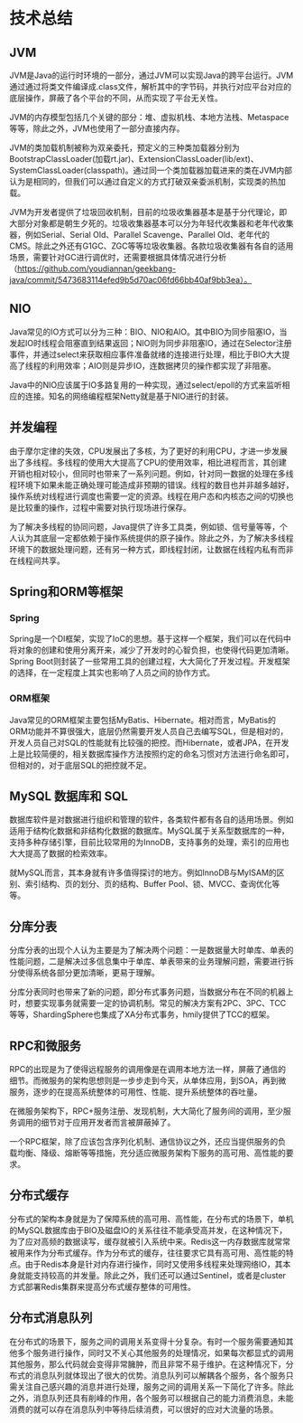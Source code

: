 # 技术总结

## JVM

JVM是Java的运行时环境的一部分，通过JVM可以实现Java的跨平台运行。JVM通过通过将类文件编译成.class文件，解析其中的字节码，并执行对应平台对应的底层操作，屏蔽了各个平台的不同，从而实现了平台无关性。

JVM的内存模型包括几个关键的部分：堆、虚拟机栈、本地方法栈、Metaspace等等，除此之外，JVM也使用了一部分直接内存。

JVM的类加载机制被称为双亲委托，预定义的三种类加载器分别为BootstrapClassLoader(加载rt.jar)、ExtensionClassLoader(lib/ext)、SystemClassLoader(classpath)。通过同一个类加载器加载进来的类在JVM内部认为是相同的，但我们可以通过自定义的方式打破双亲委派机制，实现类的热加载。

JVM为开发者提供了垃圾回收机制，目前的垃圾收集器基本是基于分代理论，即大部分对象都是朝生夕死的。垃圾收集器基本可以分为年轻代收集器和老年代收集器，例如Serial、Serial Old、Parallel Scavenge、Parallel Old、老年代的CMS。除此之外还有G1GC、ZGC等等垃圾收集器。各款垃圾收集器有各自的适用场景，需要针对GC进行调优时，还需要根据具体情况进行分析（https://github.com/youdiannan/geekbang-java/commit/5473683114efed9b5d70ac06fd66bb40af9bb3ea）。

## NIO

Java常见的IO方式可以分为三种：BIO、NIO和AIO。其中BIO为同步阻塞IO，当发起IO时线程会阻塞直到结果返回；NIO则为同步非阻塞IO，通过在Selector注册事件，并通过select来获取相应事件准备就绪的连接进行处理，相比于BIO大大提高了线程的利用效率；AIO则是异步IO，连数据拷贝的操作都实现了非阻塞。

Java中的NIO应该属于IO多路复用的一种实现，通过select/epoll的方式来监听相应的连接。知名的网络编程框架Netty就是基于NIO进行的封装。

## 并发编程

由于摩尔定律的失效，CPU发展出了多核，为了更好的利用CPU，才进一步发展出了多线程。多线程的使用大大提高了CPU的使用效率，相比进程而言，其创建开销也相对较小，但同时也带来了一系列问题。例如，针对同一数据的处理在多线程环境下如果未能正确处理可能造成非预期的错误。线程的数目也并非越多越好，操作系统对线程进行调度也需要一定的资源。线程在用户态和内核态之间的切换也是比较重的操作，过程中需要对执行现场进行保存。

为了解决多线程的协同问题，Java提供了许多工具类，例如锁、信号量等等，个人认为其底层一定都依赖于操作系统提供的原子操作。除此之外，为了解决多线程环境下的数据处理问题，还有另一种方式，即线程封闭，让数据在线程内私有而非在线程间共享。

## Spring和ORM等框架

### Spring

Spring是一个DI框架，实现了IoC的思想。基于这样一个框架，我们可以在代码中将对象的创建和使用分离开来，减少了开发时的心智负担，也使得代码更加清晰。Spring Boot则封装了一些常用工具的创建过程，大大简化了开发过程。开发框架的选择，在一定程度上其实也影响了人员之间的协作方式。

### ORM框架

Java常见的ORM框架主要包括MyBatis、Hibernate。相对而言，MyBatis的ORM功能并不算很强大，底层仍然需要开发人员自己去编写SQL，但是相对的，开发人员自己对SQL的性能就有比较强的把控。而Hibernate，或者JPA，在开发上是比较简便的，相关数据库操作方法按照约定的命名习惯对方法进行命名即可，但相对的，对于底层SQL的把控就不足。

## MySQL 数据库和 SQL

数据库软件是对数据进行组织和管理的软件，各类软件都有各自的适用场景。例如适用于结构化数据和非结构化数据的数据库。MySQL属于关系型数据库的一种，支持多种存储引擎，目前比较常用的为InnoDB，支持事务的处理，索引的应用也大大提高了数据的检索效率。

就MySQL而言，其本身就有许多值得探讨的地方。例如InnoDB与MyISAM的区别、索引结构、页的划分、页的结构、Buffer Pool、锁、MVCC、查询优化等等。

## 分库分表

分库分表的出现个人认为主要是为了解决两个问题：一是数据量大时单库、单表的性能问题，二是解决过多信息集中于单库、单表带来的业务理解问题，需要进行拆分使得系统各部分更加清晰，更易于理解。

分库分表同时也带来了新的问题，即分布式事务问题，当数据分布在不同的机器上时，想要实现事务就需要一定的协调机制。常见的解决方案有2PC、3PC、TCC等等，ShardingSphere也集成了XA分布式事务，hmily提供了TCC的框架。

## RPC和微服务

RPC的出现是为了使得远程服务的调用像是在调用本地方法一样，屏蔽了通信的细节。而微服务的架构思想则是一步步走到今天，从单体应用，到SOA，再到微服务，逐步的在提高系统整体的可用性、性能、提升系统整体的吞吐量。

在微服务架构下，RPC+服务注册、发现机制，大大简化了服务间的调用，至少服务调用的细节对于应用开发者而言被屏蔽掉了。

一个RPC框架，除了应该包含序列化机制、通信协议之外，还应当提供服务的负载均衡、降级、熔断等等措施，充分适应微服务架构下服务的高可用、高性能的要求。

## 分布式缓存

分布式的架构本身就是为了保障系统的高可用、高性能，在分布式的场景下，单机的MySQL数据库由于BIO及磁盘IO的关系往往不能承受高并发，在这种情况下，为了应对高频的数据读写，缓存就被引入系统中来。Redis这一内存数据库就常常被用来作为分布式缓存。作为分布式的缓存，往往要求它具有高可用、高性能的特点。由于Redis本身是针对内存进行操作，同时又使用多线程来处理网络IO，其本身就能支持较高的并发量。除此之外，我们还可以通过Sentinel，或者是cluster方式部署Redis集群来提高分布式缓存整体的可用性。

## 分布式消息队列

在分布式的场景下，服务之间的调用关系变得十分复杂。有时一个服务需要通知其他多个服务进行操作，同时又不关心其他服务的处理情况，如果每次都显式的调用其他服务，那么代码就会变得非常臃肿，而且非常不易于维护。在这种情况下，分布式的消息队列就体现出了很大的优势。消息队列可以解耦各个服务，各个服务只需关注自己感兴趣的消息并进行处理，服务之间的调用关系一下简化了许多。除此之外，消息队列还具有削峰的作用，各个服务可以根据自己的能力消费消息，未能消费的就可以存在消息队列中等待后续消费，可以很好的应对大流量的场景。